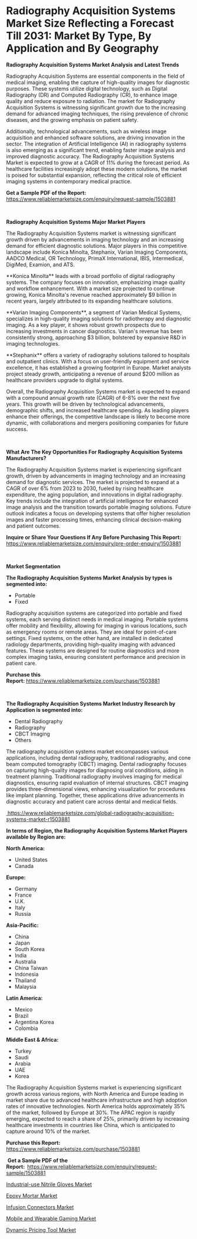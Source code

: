 <p><h1>Radiography Acquisition Systems Market Size Reflecting a Forecast Till 2031: Market By Type, By Application and By Geography</h1></p><p><strong>Radiography Acquisition Systems Market Analysis and Latest Trends</strong></p>
<p><p>Radiography Acquisition Systems are essential components in the field of medical imaging, enabling the capture of high-quality images for diagnostic purposes. These systems utilize digital technology, such as Digital Radiography (DR) and Computed Radiography (CR), to enhance image quality and reduce exposure to radiation. The market for Radiography Acquisition Systems is witnessing significant growth due to the increasing demand for advanced imaging techniques, the rising prevalence of chronic diseases, and the growing emphasis on patient safety. </p><p>Additionally, technological advancements, such as wireless image acquisition and enhanced software solutions, are driving innovation in the sector. The integration of Artificial Intelligence (AI) in radiography systems is also emerging as a significant trend, enabling faster image analysis and improved diagnostic accuracy. The Radiography Acquisition Systems Market is expected to grow at a CAGR of 11% during the forecast period. As healthcare facilities increasingly adopt these modern solutions, the market is poised for substantial expansion, reflecting the critical role of efficient imaging systems in contemporary medical practice.</p></p>
<p><strong>Get a Sample PDF of the Report:&nbsp;</strong> <a href="https://www.reliablemarketsize.com/enquiry/request-sample/1503881?utm_campaign=1133&utm_medium=2&utm_source=Github&utm_content=ia&utm_term=27092024&utm_id=radiography-acquisition-systems">https://www.reliablemarketsize.com/enquiry/request-sample/1503881</a></p>
<p>&nbsp;</p>
<p><strong>Radiography Acquisition Systems Major Market Players</strong></p>
<p><p>The Radiography Acquisition Systems market is witnessing significant growth driven by advancements in imaging technology and an increasing demand for efficient diagnostic solutions. Major players in this competitive landscape include Konica Minolta, Stephanix, Varian Imaging Components, AADCO Medical, OR Technology, PrimaX International, IBIS, Intermedical, DigiMed, Examion, and ATS.</p><p>**Konica Minolta** leads with a broad portfolio of digital radiography systems. The company focuses on innovation, emphasizing image quality and workflow enhancement. With a market size projected to continue growing, Konica Minolta's revenue reached approximately $9 billion in recent years, largely attributed to its expanding healthcare solutions.</p><p>**Varian Imaging Components**, a segment of Varian Medical Systems, specializes in high-quality imaging solutions for radiotherapy and diagnostic imaging. As a key player, it shows robust growth prospects due to increasing investments in cancer diagnostics. Varian's revenue has been consistently strong, approaching $3 billion, bolstered by expansive R&D in imaging technologies.</p><p>**Stephanix** offers a variety of radiography solutions tailored to hospitals and outpatient clinics. With a focus on user-friendly equipment and service excellence, it has established a growing footprint in Europe. Market analysts project steady growth, anticipating a revenue of around $200 million as healthcare providers upgrade to digital systems.</p><p>Overall, the Radiography Acquisition Systems market is expected to expand with a compound annual growth rate (CAGR) of 6-8% over the next five years. This growth will be driven by technological advancements, demographic shifts, and increased healthcare spending. As leading players enhance their offerings, the competitive landscape is likely to become more dynamic, with collaborations and mergers positioning companies for future success.</p></p>
<p>&nbsp;</p>
<p><strong>What Are The Key Opportunities For Radiography Acquisition Systems Manufacturers?</strong></p>
<p><p>The Radiography Acquisition Systems market is experiencing significant growth, driven by advancements in imaging technology and an increasing demand for diagnostic services. The market is projected to expand at a CAGR of over 6% from 2023 to 2030, fueled by rising healthcare expenditure, the aging population, and innovations in digital radiography. Key trends include the integration of artificial intelligence for enhanced image analysis and the transition towards portable imaging solutions. Future outlook indicates a focus on developing systems that offer higher resolution images and faster processing times, enhancing clinical decision-making and patient outcomes.</p></p>
<p><strong>Inquire or Share Your Questions If Any Before Purchasing This Report:</strong> <a href="https://www.reliablemarketsize.com/enquiry/pre-order-enquiry/1503881?utm_campaign=1133&utm_medium=2&utm_source=Github&utm_content=ia&utm_term=27092024&utm_id=radiography-acquisition-systems">https://www.reliablemarketsize.com/enquiry/pre-order-enquiry/1503881</a></p>
<p>&nbsp;</p>
<p><strong>Market Segmentation</strong></p>
<p><strong>The Radiography Acquisition Systems Market Analysis by types is segmented into:</strong></p>
<p><ul><li>Portable</li><li>Fixed</li></ul></p>
<p><p>Radiography acquisition systems are categorized into portable and fixed systems, each serving distinct needs in medical imaging. Portable systems offer mobility and flexibility, allowing for imaging in various locations, such as emergency rooms or remote areas. They are ideal for point-of-care settings. Fixed systems, on the other hand, are installed in dedicated radiology departments, providing high-quality imaging with advanced features. These systems are designed for routine diagnostics and more complex imaging tasks, ensuring consistent performance and precision in patient care.</p></p>
<p><strong>Purchase this Report:&nbsp;</strong><a href="https://www.reliablemarketsize.com/purchase/1503881?utm_campaign=1133&utm_medium=2&utm_source=Github&utm_content=ia&utm_term=27092024&utm_id=radiography-acquisition-systems">https://www.reliablemarketsize.com/purchase/1503881</a></p>
<p>&nbsp;</p>
<p><strong>The Radiography Acquisition Systems Market Industry Research by Application is segmented into:</strong></p>
<p><ul><li>Dental Radiography</li><li>Radiography</li><li>CBCT Imaging</li><li>Others</li></ul></p>
<p><p>The radiography acquisition systems market encompasses various applications, including dental radiography, traditional radiography, and cone beam computed tomography (CBCT) imaging. Dental radiography focuses on capturing high-quality images for diagnosing oral conditions, aiding in treatment planning. Traditional radiography involves imaging for medical diagnostics, ensuring rapid evaluation of internal structures. CBCT imaging provides three-dimensional views, enhancing visualization for procedures like implant planning. Together, these applications drive advancements in diagnostic accuracy and patient care across dental and medical fields.</p></p>
<p><a href="https://www.reliablemarketsize.com/global-radiography-acquisition-systems-market-r1503881?utm_campaign=1133&utm_medium=2&utm_source=Github&utm_content=ia&utm_term=27092024&utm_id=radiography-acquisition-systems">&nbsp;https://www.reliablemarketsize.com/global-radiography-acquisition-systems-market-r1503881</a></p>
<p><strong>In terms of Region, the Radiography Acquisition Systems Market Players available by Region are:</strong></p>
<p>
    <p> <strong> North America: </strong>
        <ul>
            <li>United States</li>
            <li>Canada</li>
        </ul>
        </p> 
    <p> <strong> Europe: </strong>
        <ul>
            <li>Germany</li>
            <li>France</li>
            <li>U.K.</li>
            <li>Italy</li>
            <li>Russia</li>
        </ul>
        </p> 
    <p> <strong> Asia-Pacific: </strong>
        <ul>
            <li>China</li>
            <li>Japan</li>
            <li>South Korea</li>
            <li>India</li>
            <li>Australia</li>
            <li>China Taiwan</li>
            <li>Indonesia</li>
            <li>Thailand</li>
            <li>Malaysia</li>
        </ul>
        </p> 
    <p> <strong> Latin America: </strong>
        <ul>
            <li>Mexico</li>
            <li>Brazil</li>
            <li>Argentina Korea</li>
            <li>Colombia</li>
        </ul>
        </p> 
    <p> <strong> Middle East & Africa: </strong>
        <ul>
            <li>Turkey</li>
            <li>Saudi</li>
            <li>Arabia</li>
            <li>UAE</li>
            <li>Korea</li>
        </ul>
    </p>
    </p>
<p><p>The Radiography Acquisition Systems market is experiencing significant growth across various regions, with North America and Europe leading in market share due to advanced healthcare infrastructure and high adoption rates of innovative technologies. North America holds approximately 35% of the market, followed by Europe at 30%. The APAC region is rapidly emerging, expected to reach a share of 25%, primarily driven by increasing healthcare investments in countries like China, which is anticipated to capture around 10% of the market.</p></p>
<p><strong>Purchase this Report: </strong><a href="https://www.reliablemarketsize.com/purchase/1503881?utm_campaign=1133&utm_medium=2&utm_source=Github&utm_content=ia&utm_term=27092024&utm_id=radiography-acquisition-systems">https://www.reliablemarketsize.com/purchase/1503881</a></p>
<p>&nbsp;<strong>Get a Sample PDF of the Report:&nbsp;&nbsp;</strong><a href="https://www.reliablemarketsize.com/enquiry/request-sample/1503881?utm_campaign=1133&utm_medium=2&utm_source=Github&utm_content=ia&utm_term=27092024&utm_id=radiography-acquisition-systems">https://www.reliablemarketsize.com/enquiry/request-sample/1503881</a></p>
<p><strong></strong></p>
<p><p><a href="https://issuu.com/reportprime-2/docs/industrial-use-nitrile-gloves-marke_74c59e0080c080?utm_campaign=1133&utm_medium=2&utm_source=Github&utm_content=ia&utm_term=27092024&utm_id=radiography-acquisition-systems">Industrial-use Nitrile Gloves Market</a></p><p><a href="https://www.linkedin.com/pulse/epoxy-mortar-market-share-new-trends-analysis-its-type-application-prt0f?trackingId=W90eVPH0QyKQJ9vid5IWnQ%3D%3D&utm_campaign=1133&utm_medium=2&utm_source=Github&utm_content=ia&utm_term=27092024&utm_id=radiography-acquisition-systems">Epoxy Mortar Market</a></p><p><a href="https://github.com/WillieWoodard/Market-Research-Report-List-6/blob/main/infusion-connectors-market.md?utm_campaign=1133&utm_medium=2&utm_source=Github&utm_content=ia&utm_term=27092024&utm_id=radiography-acquisition-systems">Infusion Connectors Market</a></p><p><a href="https://issuu.com/reportprime-2/docs/mobile-and-wearable-gaming-market-s_91d4d12c8e999e?utm_campaign=1133&utm_medium=2&utm_source=Github&utm_content=ia&utm_term=27092024&utm_id=radiography-acquisition-systems">Mobile and Wearable Gaming Market</a></p><p><a href="https://www.linkedin.com/pulse/market-forecasting-change-global-dynamic-pricing-tool-dynamics-psyse?trackingId=t6%2Fb%2BUZwToW08tKqQN%2BXhg%3D%3D&utm_campaign=1133&utm_medium=2&utm_source=Github&utm_content=ia&utm_term=27092024&utm_id=radiography-acquisition-systems">Dynamic Pricing Tool Market</a></p></p>